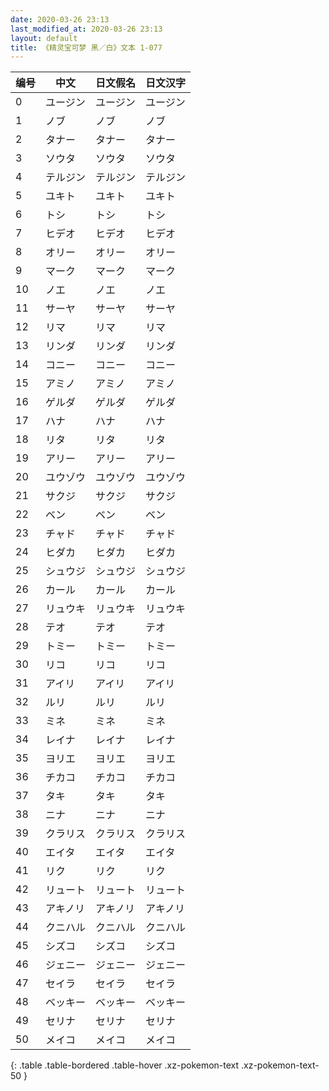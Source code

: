 ```yaml
---
date: 2020-03-26 23:13
last_modified_at: 2020-03-26 23:13
layout: default
title: 《精灵宝可梦 黑／白》文本 1-077
---
```

| 编号 | 中文 | 日文假名 | 日文汉字 |
| ---- | ---- | ---- | --- |
| 0 | ユージン | ユージン | ユージン |
| 1 | ノブ | ノブ | ノブ |
| 2 | タナー | タナー | タナー |
| 3 | ソウタ | ソウタ | ソウタ |
| 4 | テルジン | テルジン | テルジン |
| 5 | ユキト | ユキト | ユキト |
| 6 | トシ | トシ | トシ |
| 7 | ヒデオ | ヒデオ | ヒデオ |
| 8 | オリー | オリー | オリー |
| 9 | マーク | マーク | マーク |
| 10 | ノエ | ノエ | ノエ |
| 11 | サーヤ | サーヤ | サーヤ |
| 12 | リマ | リマ | リマ |
| 13 | リンダ | リンダ | リンダ |
| 14 | コニー | コニー | コニー |
| 15 | アミノ | アミノ | アミノ |
| 16 | ゲルダ | ゲルダ | ゲルダ |
| 17 | ハナ | ハナ | ハナ |
| 18 | リタ | リタ | リタ |
| 19 | アリー | アリー | アリー |
| 20 | ユウゾウ | ユウゾウ | ユウゾウ |
| 21 | サクジ | サクジ | サクジ |
| 22 | ベン | ベン | ベン |
| 23 | チャド | チャド | チャド |
| 24 | ヒダカ | ヒダカ | ヒダカ |
| 25 | シュウジ | シュウジ | シュウジ |
| 26 | カール | カール | カール |
| 27 | リュウキ | リュウキ | リュウキ |
| 28 | テオ | テオ | テオ |
| 29 | トミー | トミー | トミー |
| 30 | リコ | リコ | リコ |
| 31 | アイリ | アイリ | アイリ |
| 32 | ルリ | ルリ | ルリ |
| 33 | ミネ | ミネ | ミネ |
| 34 | レイナ | レイナ | レイナ |
| 35 | ヨリエ | ヨリエ | ヨリエ |
| 36 | チカコ | チカコ | チカコ |
| 37 | タキ | タキ | タキ |
| 38 | ニナ | ニナ | ニナ |
| 39 | クラリス | クラリス | クラリス |
| 40 | エイタ | エイタ | エイタ |
| 41 | リク | リク | リク |
| 42 | リュート | リュート | リュート |
| 43 | アキノリ | アキノリ | アキノリ |
| 44 | クニハル | クニハル | クニハル |
| 45 | シズコ | シズコ | シズコ |
| 46 | ジェニー | ジェニー | ジェニー |
| 47 | セイラ | セイラ | セイラ |
| 48 | ベッキー | ベッキー | ベッキー |
| 49 | セリナ | セリナ | セリナ |
| 50 | メイコ | メイコ | メイコ |
{: .table .table-bordered .table-hover .xz-pokemon-text .xz-pokemon-text-50 }